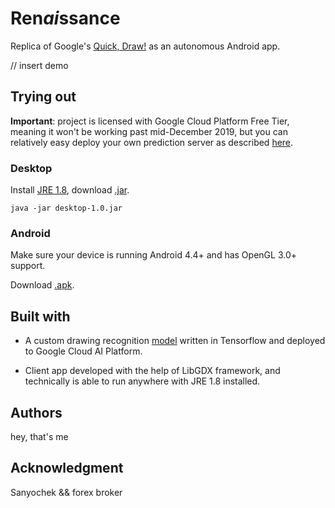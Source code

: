 # Ren*ai*ssance

Replica of Google's [Quick, Draw!](https://quickdraw.withgoogle.com) as an autonomous Android app.

// insert demo

## Trying out
**Important**: project is licensed with Google Cloud Platform Free Tier, meaning it won't be working past mid-December 2019, but you can relatively easy deploy your own prediction server as described [here](https://github.com/andrhua/renaissance-keras).

### Desktop
Install [JRE 1.8](https://www.oracle.com/technetwork/java/javase/downloads/jre8-downloads-2133155.html), download [.jar](../master/desktop-1.0.jar).
```
java -jar desktop-1.0.jar
```
### Android
Make sure your device is running Android 4.4+ and has OpenGL 3.0+ support.

Download [.apk](../master/android-debug.apk).

## Built with
- A custom drawing recognition [model](https://github.com/andrhua/renaissance-keras) written in Tensorflow and deployed to Google Cloud AI Platform.

- Client app developed with the help of LibGDX framework, and technically is able to run anywhere with JRE 1.8 installed.

## Authors 
hey, that's me

## Acknowledgment
Sanyochek && forex broker
